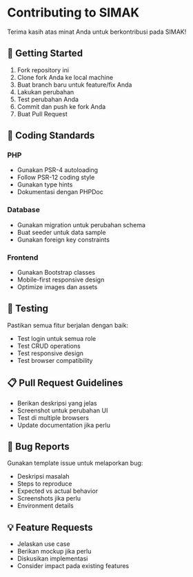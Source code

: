 # Contributing to SIMAK

Terima kasih atas minat Anda untuk berkontribusi pada SIMAK! 

## 🚀 Getting Started

1. Fork repository ini
2. Clone fork Anda ke local machine
3. Buat branch baru untuk feature/fix Anda
4. Lakukan perubahan
5. Test perubahan Anda
6. Commit dan push ke fork Anda
7. Buat Pull Request

## 📝 Coding Standards

### PHP
- Gunakan PSR-4 autoloading
- Follow PSR-12 coding style
- Gunakan type hints
- Dokumentasi dengan PHPDoc

### Database
- Gunakan migration untuk perubahan schema
- Buat seeder untuk data sample
- Gunakan foreign key constraints

### Frontend
- Gunakan Bootstrap classes
- Mobile-first responsive design
- Optimize images dan assets

## 🧪 Testing

Pastikan semua fitur berjalan dengan baik:
- Test login untuk semua role
- Test CRUD operations
- Test responsive design
- Test browser compatibility

## 📋 Pull Request Guidelines

- Berikan deskripsi yang jelas
- Screenshot untuk perubahan UI
- Test di multiple browsers
- Update documentation jika perlu

## 🐛 Bug Reports

Gunakan template issue untuk melaporkan bug:
- Deskripsi masalah
- Steps to reproduce
- Expected vs actual behavior
- Screenshots jika perlu
- Environment details

## 💡 Feature Requests

- Jelaskan use case
- Berikan mockup jika perlu
- Diskusikan implementasi
- Consider impact pada existing features